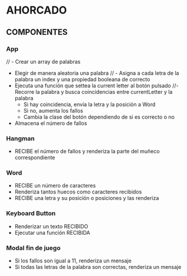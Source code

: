 # AHORCADO

## COMPONENTES

### App

// - Crear un array de palabras

- Elegir de manera aleatoria una palabra
  // - Asigna a cada letra de la palabra un index y una propiedad booleana de correcto
- Ejecuta una función que settea la current letter al botón pulsado
  //- Recorre la palabra y busca coincidencias entre currentLetter y la palabra
  - Si hay coincidencia, envía la letra y la posición a Word
  - Si no, aumenta los fallos
  - Cambia la clase del botón dependiendo de si es correcto o no
- Almacena el número de fallos

### Hangman

- RECIBE el número de fallos y renderiza la parte del muñeco correspondiente

### Word

- RECIBE un número de caracteres
- Renderiza tantos huecos como caracteres recibidos
- RECIBE una letra y su posición o posiciones y las renderiza

### Keyboard Button

- Renderizar un texto RECIBIDO
- Ejecutar una función RECIBIDA

### Modal fin de juego

- Si los fallos son igual a 11, renderiza un mensaje
- Si todas las letras de la palabra son correctas, renderiza un mensaje

